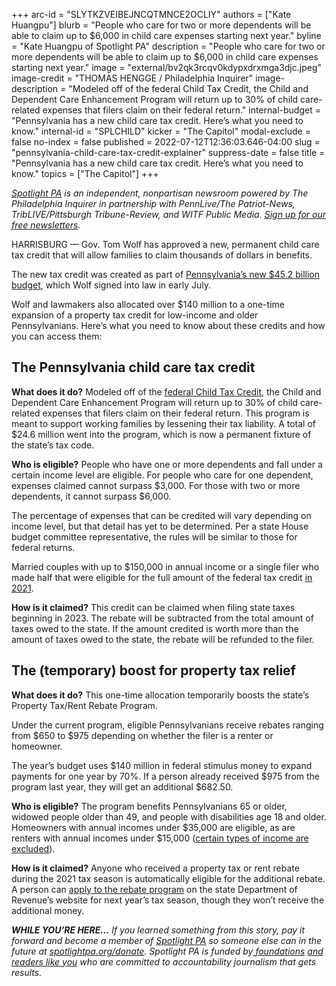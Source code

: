 +++
arc-id = "SLYTKZVEIBEJNCQTMNCE2OCLIY"
authors = ["Kate Huangpu"]
blurb = "People who care for two or more dependents will be able to claim up to $6,000 in child care expenses starting next year."
byline = "Kate Huangpu of Spotlight PA"
description = "People who care for two or more dependents will be able to claim up to $6,000 in child care expenses starting next year."
image = "external/bv2qk3rcqv0kdypxdrxmga3djc.jpeg"
image-credit = "THOMAS HENGGE / Philadelphia Inquirer"
image-description = "Modeled off of the federal Child Tax Credit, the Child and Dependent Care Enhancement Program will return up to 30% of child care-related expenses that filers claim on their federal return."
internal-budget = "Pennsylvania has a new child care tax credit. Here’s what you need to know."
internal-id = "SPLCHILD"
kicker = "The Capitol"
modal-exclude = false
no-index = false
published = 2022-07-12T12:36:03.646-04:00
slug = "pennsylvania-child-care-tax-credit-explainer"
suppress-date = false
title = "Pennsylvania has a new child care tax credit. Here’s what you need to know."
topics = ["The Capitol"]
+++

<a href="https://www.spotlightpa.org/"><i>Spotlight PA</i></a><i> is an independent, nonpartisan newsroom powered by The Philadelphia Inquirer in partnership with PennLive/The Patriot-News, TribLIVE/Pittsburgh Tribune-Review, and WITF Public Media. </i><a href="https://www.spotlightpa.org/newsletters"><i>Sign up for our free newsletters</i></a><i>.</i>

HARRISBURG — Gov. Tom Wolf has approved a new, permanent child care tax credit that will allow families to claim thousands of dollars in benefits.

The new tax credit was created as part of <a href="https://www.spotlightpa.org/news/2022/07/pa-budget-education-funding-stimulus-money-plan/">Pennsylvania’s new $45.2 billion budget</a>, which Wolf signed into law in early July.

Wolf and lawmakers also allocated over $140 million to a one-time expansion of a property tax credit for low-income and older Pennsylvanians. Here’s what you need to know about these credits and how you can access them:

<script src="https://www.spotlightpa.org/embed.js" async></script><div data-spl-embed-version="1" data-spl-src="https://www.spotlightpa.org/embeds/newsletter/"></div>

## The Pennsylvania child care tax credit

<b>What does it do?</b> Modeled off of the <a href="https://home.treasury.gov/policy-issues/coronavirus/assistance-for-american-families-and-workers/child-tax-credit">federal Child Tax Credit</a>, the Child and Dependent Care Enhancement Program will return up to 30% of child care-related expenses that filers claim on their federal return. This program is meant to support working families by lessening their tax liability. A total of $24.6 million went into the program, which is now a permanent fixture of the state’s tax code.

<b>Who is eligible?</b> People who have one or more dependents and fall under a certain income level are eligible. For people who care for one dependent, expenses claimed cannot surpass $3,000. For those with two or more dependents, it cannot surpass $6,000.

The percentage of expenses that can be credited will vary depending on income level, but that detail has yet to be determined. Per a state House budget committee representative, the rules will be similar to those for federal returns.

Married couples with up to $150,000 in annual income or a single filer who made half that were eligible for the full amount of the federal tax credit <a href="https://www.irs.gov/credits-deductions/individuals/child-tax-credit">in 2021</a>.

<b>How is it claimed?</b> This credit can be claimed when filing state taxes beginning in 2023. The rebate will be subtracted from the total amount of taxes owed to the state. If the amount credited is worth more than the amount of taxes owed to the state, the rebate will be refunded to the filer.

<script src="https://www.spotlightpa.org/embed.js" async></script><div data-spl-embed-version="1" data-spl-src="https://www.spotlightpa.org/embeds/donate/"></div>

## The (temporary) boost for property tax relief

<b>What does it do?</b> This one-time allocation temporarily boosts the state’s Property Tax/Rent Rebate Program.

Under the current program, eligible Pennsylvanians receive rebates ranging from $650 to $975 depending on whether the filer is a renter or homeowner.

The year’s budget uses $140 million in federal stimulus money to expand payments for one year by 70%. If a person already received $975 from the program last year, they will get an additional $682.50.

<b>Who is eligible?</b> The program benefits Pennsylvanians 65 or older, widowed people older than 49, and people with disabilities age 18 and older. Homeowners with annual incomes under $35,000 are eligible, as are renters with annual incomes under $15,000 (<a href="https://www.revenue.pa.gov/FormsandPublications/FormsforIndividuals/PTRR/Documents/rev-573.pdf">certain types of income are excluded</a>).

<b>How is it claimed?</b> Anyone who received a property tax or rent rebate during the 2021 tax season is automatically eligible for the additional rebate. A person can <a href="https://mypath.pa.gov/_/#3">apply to the rebate program</a> on the state Department of Revenue’s website for next year’s tax season, though they won’t receive the additional money.

<i><b>WHILE YOU’RE HERE...</b></i><i> If you learned something from this story, pay it forward and become a member of </i><a href="https://www.spotlightpa.org/"><i>Spotlight PA</i></a><i> so someone else can in the future at </i><a href="http://spotlightpa.org/donate"><i>spotlightpa.org/donate</i></a><i>. Spotlight PA is funded by</i><a href="https://www.spotlightpa.org/support"><i> foundations</i></a><i> </i><a href="https://www.spotlightpa.org/support"><i>and readers like you</i></a><i> who are committed to accountability journalism that gets results.</i>
